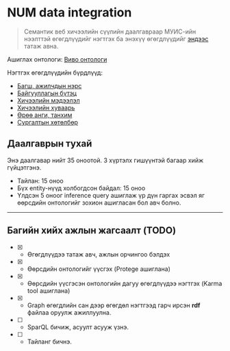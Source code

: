 # NUM data integration

> Семантик веб хичээлийн сүүлийн даалгавраар МУИС-ийн нээлттэй өгөгдлүүдийг нэгтгэх ба энэхүү өгөгдлүүдийг [эндээс](http://data.num.edu.mn/ ) татаж авна.

Ашиглах онтологи: [Виво онтологи](https://bioportal.bioontology.org/ontologies/VIVO)

Нэгтгэх өгөгдлүүдийн бүрдлүүд:

- [Багш, ажилчдын нэрс](http://data.num.edu.mn/dataset/bagsh-ajilchidiin-ners)
- [Байгууллагын бүтэц](http://data.num.edu.mn/dataset/baiguullagiin-butets)
- [Хичээлийн мэдээлэл](http://data.num.edu.mn/dataset/course)
- [Хичээлийн хуваарь](http://data.num.edu.mn/dataset/hicheeliin-huvaari)
- [Өрөө анги, танхим](http://data.num.edu.mn/dataset/uruunii-medeelel)
- [Сургалтын хөтөлбөр](http://data.num.edu.mn/dataset/programdata)

## Даалгаврын тухай

Энэ даалгавар нийт 35 оноотой. 3 хүртэлх гишүүнтэй багаар хийж гүйцэтгэнэ.

- Тайлан: 15 оноо
- Бүх entity-нүүд холбогдсон байдал: 15 оноо
- Үлдсэн 5 оноог inference query ашиглаж үр дүн гаргах эсвэл яг өөрсдийн онтологийг зохион ашигласан бол авч болно.

---

## Багийн хийх ажлын жагсаалт (TODO)

- [X] - Өгөгдлүүдээ татаж авч, ажлын орчингоо бэлдэх
- [X] - Өөрсдийн онтологийг үүсгэх (Protege ашиглана)
- [X] - Өөрсдийн үүсгэсэн онтологийн дагуу өгөгдлүүдээ нэгтгэх (Karma tool ашиглана)
- [X] - Graph өгөгдлийн сан дээр өгөгдөл нэгтгээд гарч ирсэн **rdf** файлаа оруулж ажиллуулна.
- [ ] - SparQL бичиж, асуулт асууж үзнэ.
- [ ] - Тайланг бичнэ.